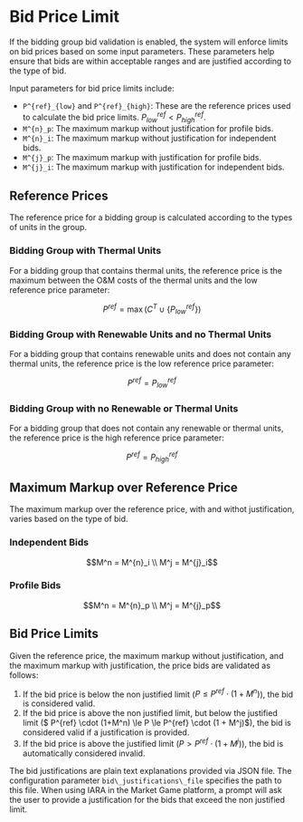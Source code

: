 # Bid Price Limit

If the bidding group bid validation is enabled, the system will enforce limits on bid prices based on some input parameters. These parameters help ensure that bids are within acceptable ranges and are justified according to the type of bid.

Input parameters for bid price limits include:
- ``P^{ref}_{low}`` and ``P^{ref}_{high}``: These are the reference prices used to calculate the bid price limits. $P^{ref}_{low} < P^{ref}_{high}$.
- ``M^{n}_p``: The maximum markup without justification for profile bids.
- ``M^{n}_i``: The maximum markup without justification for independent bids.
- ``M^{j}_p``: The maximum markup with justification for profile bids.
- ``M^{j}_i``: The maximum markup with justification for independent bids.

## Reference Prices

The reference price for a bidding group is calculated according to the types of units in the group.

### Bidding Group with Thermal Units

For a bidding group that contains thermal units, the reference price is the maximum between the O&M costs of the thermal units and the low reference price parameter: 

```math
P^{ref} = \max(C^T \cup \{P^{ref}_{low}\})
```

### Bidding Group with Renewable Units and no Thermal Units

For a bidding group that contains renewable units and does not contain any thermal units, the reference price is the low reference price parameter:

```math
P^{ref} = P^{ref}_{low}
```

### Bidding Group with no Renewable or Thermal Units
For a bidding group that does not contain any renewable or thermal units, the reference price is the high reference price parameter:

```math
P^{ref} = P^{ref}_{high}
```

## Maximum Markup over Reference Price
The maximum markup over the reference price, with and withot justification, varies based on the type of bid.

### Independent Bids

```math
M^n = M^{n}_i \\
M^j = M^{j}_i
```
### Profile Bids

```math
M^n = M^{n}_p \\
M^j = M^{j}_p
```

## Bid Price Limits

Given the reference price, the maximum markup without justification, and the maximum markup with justification, the price bids are validated as follows:

1. If the bid price is below the non justified limit ($P \le P^{ref} \cdot (1 + M^n)$), the bid is considered valid.
2. If the bid price is above the non justified limit, but below the justified limit ($ P^{ref} \cdot (1+M^n) \le P \le P^{ref} \cdot (1 + M^j)$), the bid is considered valid if a justification is provided.
3. If the bid price is above the justified limit ($P > P^{ref} \cdot (1 + M^j)$), the bid is automatically considered invalid.

The bid justifications are plain text explanations provided via JSON file. The configuration parameter ``bid\_justifications\_file`` specifies the path to this file. When using IARA in the Market Game platform, a prompt will ask the user to provide a justification for the bids that exceed the non justified limit.
